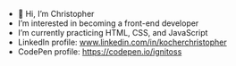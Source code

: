 - 👋 Hi, I’m Christopher
- I’m interested in becoming a front-end developer
- I’m currently practicing HTML, CSS, and JavaScript
- LinkedIn profile: www.linkedin.com/in/kocherchristopher
- CodePen profile: https://codepen.io/ignitoss

<!---
Ignitoss/Ignitoss is a ✨ special ✨ repository because its `README.md` (this file) appears on your GitHub profile.
You can click the Preview link to take a look at your changes.
--->
